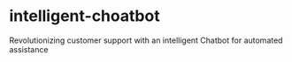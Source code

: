 # intelligent-choatbot
Revolutionizing customer support with an intelligent Chatbot  for automated assistance
